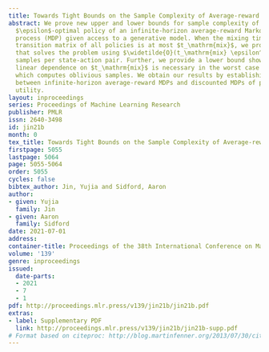 ```yaml
---
title: Towards Tight Bounds on the Sample Complexity of Average-reward MDPs
abstract: We prove new upper and lower bounds for sample complexity of finding an
  $\epsilon$-optimal policy of an infinite-horizon average-reward Markov decision
  process (MDP) given access to a generative model. When the mixing time of the probability
  transition matrix of all policies is at most $t_\mathrm{mix}$, we provide an algorithm
  that solves the problem using $\widetilde{O}(t_\mathrm{mix} \epsilon^{-3})$ (oblivious)
  samples per state-action pair. Further, we provide a lower bound showing that a
  linear dependence on $t_\mathrm{mix}$ is necessary in the worst case for any algorithm
  which computes oblivious samples. We obtain our results by establishing connections
  between infinite-horizon average-reward MDPs and discounted MDPs of possible further
  utility.
layout: inproceedings
series: Proceedings of Machine Learning Research
publisher: PMLR
issn: 2640-3498
id: jin21b
month: 0
tex_title: Towards Tight Bounds on the Sample Complexity of Average-reward MDPs
firstpage: 5055
lastpage: 5064
page: 5055-5064
order: 5055
cycles: false
bibtex_author: Jin, Yujia and Sidford, Aaron
author:
- given: Yujia
  family: Jin
- given: Aaron
  family: Sidford
date: 2021-07-01
address:
container-title: Proceedings of the 38th International Conference on Machine Learning
volume: '139'
genre: inproceedings
issued:
  date-parts:
  - 2021
  - 7
  - 1
pdf: http://proceedings.mlr.press/v139/jin21b/jin21b.pdf
extras:
- label: Supplementary PDF
  link: http://proceedings.mlr.press/v139/jin21b/jin21b-supp.pdf
# Format based on citeproc: http://blog.martinfenner.org/2013/07/30/citeproc-yaml-for-bibliographies/
---
```

